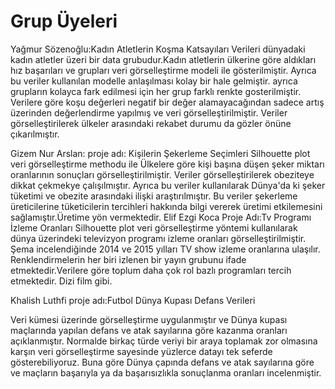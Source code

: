 # Grup Üyeleri
Yağmur Sözenoğlu:Kadın Atletlerin Koşma Katsayıları
Verileri dünyadaki kadın atletler üzeri bir data grubudur.Kadın atletlerin ülkerine göre aldıkları hız başarıları ve grupları veri görselleştirme modeli ile gösterilmiştir. Ayrıca bu veriler kullanılan modelle anlaşılması kolay bir hale gelmiştir. ayrıca grupların kolayca fark edilmesi için her grup farklı renkte gosterilmiştir.
Verilere göre koşu değerleri negatif bir değer alamayacağından sadece artış üzerinden değerlendirme yapılmış ve veri görselleştirilmiştir.
Veriler görselleştirilerek ülkeler arasındaki rekabet durumu da gözler önüne çıkarılmıştır.


Gizem Nur Arslan: 
proje adı: Kişilerin Şekerleme Seçimleri
Silhouette plot veri görselleştirme methodu ile Ülkelere göre kişi başına düşen şeker miktarı oranlarının sonuçları görselleştirilmiştir. Veriler görselleştirilerek obeziteye dikkat çekmekye çalışılmıştır. Ayrıca bu veriler kullanılarak Dünya'da ki şeker tüketimi ve obezite arasındaki ilişki araştırılmıştır.
Bu veriler şekerleme üreticilerine tüketicilerin tercihleri hakkında bilgi vererek üretimi etkilemesini sağlamıştır.Üretime yön vermektedir.
 Elif Ezgi Koca
 Proje Adı:Tv Programı İzleme Oranları
 Silhouette plot veri görselleştirme yöntemi kullanılarak dünya üzerindeki televizyon programı izleme oranları görselleştirilmiştir. Şema incelendiğinde 2014 ve 2015 yılları TV show izleme oranlarına ulaşılır.
Renklendirmelerin her biri izlenen bir yayın grubunu ifade etmektedir.Verilere göre toplum daha çok rol bazlı programları tercih etmektedir. Dizi film gibi.

Khalish Luthfi
proje adı:Futbol Dünya Kupası Defans Verileri

Veri kümesi üzerinde görselleştirme uygulanmıştır ve Dünya kupası maçlarında yapılan defans ve atak sayılarına göre kazanma oranları açıklanmıştır. Normalde birkaç türde veriyi bir araya toplamak zor olmasına karşın veri görselleştirme sayesinde yüzlerce datayı tek seferde gösterebiliyoruz.
Buna göre Dünya çapında defans ve atak sayılarına göre ve maçların başarıyla ya da başarısızlıkla sonuçlanma oranları incelenmiştir.
